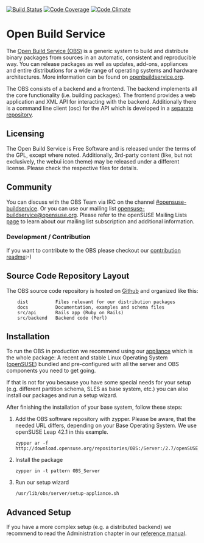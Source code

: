[![Build Status](https://circleci.com/gh/openSUSE/open-build-service.svg?style=svg)](https://circleci.com/gh/openSUSE/open-build-service)
[![Code Coverage](https://codecov.io/gh/openSUSE/open-build-service/branch/master/graph/badge.svg)](https://codecov.io/gh/openSUSE/open-build-service)
[![Code Climate](https://codeclimate.com/github/openSUSE/open-build-service.png)](https://codeclimate.com/github/openSUSE/open-build-service)

# Open Build Service
The [Open Build Service (OBS)](http://www.open-build-service.org) is a generic system to build and distribute binary packages from sources in an automatic, consistent and reproducible way. You can release packages as well as updates, add-ons, appliances and entire distributions for a wide range of operating systems and hardware architectures. More information can be found on [openbuildservice.org](http://www.openbuildservice.org).

The OBS consists of a backend and a frontend. The backend implements all the core functionality (i.e. building packages). The frontend provides a web application and XML API for interacting with the backend. Additionally there is a command line client (osc) for the API which is developed in a [separate repository](https://github.com/openSUSE/osc).

## Licensing
The Open Build Service is Free Software and is released under the terms of the GPL, except where noted. Additionally, 3rd-party content (like, but not exclusively, the webui icon theme) may be released under a different license. Please check the respective files for details.

## Community
You can discuss with the OBS Team via IRC on the channel [#opensuse-buildservice](irc://freenode.net/opensuse-buildservice). Or you can use our mailing list [opensuse-buildservice@opensuse.org](mailto:opensuse-buildservice+subscribe@opensuse.org). Please refer to the openSUSE Mailing Lists [page](https://en.opensuse.org/openSUSE:Mailing_lists_subscription#Subscribing) to learn about our mailing list subscription and additional information.

### Development / Contribution
If you want to contribute to the OBS please checkout our [contribution readme](CONTRIBUTING.md):-)

## Source Code Repository Layout
The OBS source code repository is hosted on [Github](http://github.com/opensuse/open-build-service) and organized like this:

        dist          Files relevant for our distribution packages
        docs          Documentation, examples and schema files
        src/api       Rails app (Ruby on Rails)
        src/backend   Backend code (Perl)

## Installation
To run the OBS in production we recommend using our [appliance](http://openbuildservice.org/download/) which is the whole package: A recent and stable Linux Operating System ([openSUSE](http://www.opensuse.org)) bundled and pre-configured with all the server and OBS components you need to get going.

If that is not for you because you have some special needs for your setup (e.g. different partition schema, SLES as base system, etc.) you can also install our packages and run a setup wizard.

After finishing the installation of your base system, follow these steps:

1. Add the OBS software repository with zypper. Please be aware, that the needed URL differs, depending on your Base Operating System. We use openSUSE Leap 42.1 in this example.

    ```shell
    zypper ar -f http://download.opensuse.org/repositories/OBS:/Server:/2.7/openSUSE_42.1/OBS:Server:2.7.repo
    ```

2. Install the package

   ```shell
   zypper in -t pattern OBS_Server
   ```

3. Run our setup wizard

   ```shell
   /usr/lib/obs/server/setup-appliance.sh
   ```

## Advanced Setup

If you have a more complex setup (e.g. a distributed backend) we recommend to read the Administration
chapter in our [reference manual](http://openbuildservice.org/help/manuals/obs-reference-guide/cha.obs.admin.html).
